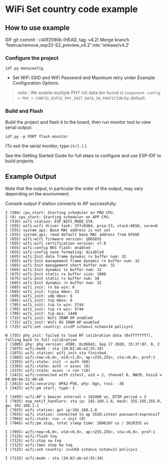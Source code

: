 # WiFi Set country code example
## How to use example

IDF git commit : c40f2590b (HEAD, tag: v4.2) Merge branch 'featrue/remove_esp32-S2_preview_v4.2' into 'release/v4.2'
### Configure the project

```
idf.py menuconfig
```

* Set WiFi SSID and WiFi Password and Maximum retry under Example Configuration Options.

> note : We enable multiple PHY init data bin found in `Component config > PHY > CONFIG_ESP32_PHY_INIT_DATA_IN_PARTITION` by default.

### Build and Flash

Build the project and flash it to the board, then run monitor tool to view serial output:

```
idf.py -p PORT flash monitor
```

(To exit the serial monitor, type ``Ctrl-]``.)

See the Getting Started Guide for full steps to configure and use ESP-IDF to build projects.



## Example Output
Note that the output, in particular the order of the output, may vary depending on the environment.

Console output if station connects to AP successfully:
```
I (504) cpu_start: Starting scheduler on PRO CPU.
I (0) cpu_start: Starting scheduler on APP CPU.
I (535) wifi station: ESP_WIFI_MODE_STA
I (555) wifi:wifi driver task: 3ffc0304, prio:23, stack:6656, core=0
I (555) system_api: Base MAC address is not set
I (555) system_api: read default base MAC address from EFUSE
I (655) wifi:wifi firmware version: 1865b55
I (655) wifi:wifi certification version: v7.0
I (655) wifi:config NVS flash: enabled
I (655) wifi:config nano formating: disabled
I (655) wifi:Init data frame dynamic rx buffer num: 32
I (655) wifi:Init management frame dynamic rx buffer num: 32
I (665) wifi:Init management short buffer num: 32
I (665) wifi:Init dynamic tx buffer num: 32
I (675) wifi:Init static rx buffer size: 1600
I (675) wifi:Init static rx buffer num: 10
I (685) wifi:Init dynamic rx buffer num: 32
I (685) wifi_init: rx ba win: 6
I (685) wifi_init: tcpip mbox: 32
I (695) wifi_init: udp mbox: 6
I (695) wifi_init: tcp mbox: 6
I (705) wifi_init: tcp tx win: 5744
I (705) wifi_init: tcp rx win: 5744
I (705) wifi_init: tcp mss: 1440
I (715) wifi_init: WiFi IRAM OP enabled
I (715) wifi_init: WiFi RX IRAM OP enabled
I (725) wifi:set country: cc=JP schan=1 nchan=14 policy=1

W (755) phy_init: failed to load RF calibration data (0xffffffff), falling back to full calibration
I (1005) phy: phy_version: 4500, 0cd6843, Sep 17 2020, 15:37:07, 0, 2
I (1075) wifi:mode : sta (24:62:ab:e2:55:10)
I (1075) wifi station: wifi_init_sta finished.
I (1805) wifi:new:<6,0>, old:<1,0>, ap:<255,255>, sta:<6,0>, prof:1
I (3355) wifi:state: init -> auth (b0)
I (3365) wifi:state: auth -> assoc (0)
I (3375) wifi:state: assoc -> run (10)
I (3415) wifi:connected with zztest, aid = 2, channel 6, BW20, bssid = 08:60:6e:21:48:e8
I (3415) wifi:security: WPA2-PSK, phy: bgn, rssi: -36
I (3425) wifi:pm start, type: 1

I (3495) wifi:AP's beacon interval = 102400 us, DTIM period = 3
I (7035) esp_netif_handlers: sta ip: 192.168.1.8, mask: 255.255.255.0, gw: 192.168.1.1
I (7035) wifi station: got ip:192.168.1.8
I (7035) wifi station: connected to ap SSID:zztest password:espressif
I (7045) wifi:state: run -> init (0)
I (7045) wifi:pm stop, total sleep time: 2896107 us / 3620355 us

I (7055) wifi:new:<6,0>, old:<6,0>, ap:<255,255>, sta:<6,0>, prof:1
I (7125) wifi:flush txq
I (7125) wifi:stop sw txq
I (7125) wifi:lmac stop hw txq
I (7125) wifi:set country: cc=USA schan=1 nchan=11 policy=1

I (7135) wifi:mode : sta (24:62:ab:e2:55:10)
```
